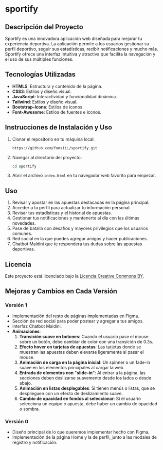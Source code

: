 # sportify

## Descripción del Proyecto

Sportify es una innovadora aplicación web diseñada para mejorar tu experiencia deportiva. La aplicación permite a los usuarios gestionar su perfil deportivo, seguir sus estadísticas, recibir notificaciones y mucho más. Sportify ofrece una interfaz intuitiva y atractiva que facilita la navegación y el uso de sus múltiples funciones.

## Tecnologías Utilizadas

- **HTML5**: Estructura y contenido de la página.
- **CSS3**: Estilos y diseño visual.
- **JavaScript**: Interactividad y funcionalidad dinámica.
- **Tailwind**: Estilos y diseño visual.
- **Bootstrap-Icons**: Estilos de iconos.
- **Font-Awesome**: Estilos de fuentes e iconos.

## Instrucciones de Instalación y Uso

1. Clonar el repositorio en tu máquina local:
   ```sh
   https://github.com/fonsiii/sportify.git
   ```
2. Navegar al directorio del proyecto:
   ```sh
   cd sportify
   ```
3. Abrir el archivo `index.html` en tu navegador web favorito para empezar.

## Uso

1. Revisar y apostar en las apuestas destacadas en la página principal.
2. Acceder a tu perfil para actualizar tu información personal.
3. Revisar tus estadísticas y el historial de apuestas.
4. Gestionar tus notificaciones y mantenerte al día con las últimas novedades.
5. Pase de batalla con desafios y mayores privilegios que los usuarios comunes.
6. Red social en la que puedes agregar amigos y hacer publicaciones.
7. Chatbot Maldini que te respondera tus dudas sobre las apuestas deportivas.

## Licencia

Este proyecto está licenciado bajo la [Licencia Creative Commons BY](https://creativecommons.org/licenses/by/4.0/).

## Mejoras y Cambios en Cada Versión

### Versión 1

- Implementación del resto de páginas implementadas en Figma.
- Sección de red social para poder postear y agregar a tus amigos.
- Interfaz Chatbot Maldini.
- **Animaciones**:
  1. **Transición suave en botones**: Cuando el usuario pase el mouse sobre un botón, debe cambiar de color con una transición de 0.3s.
  2. **Efecto hover en tarjetas de apuestas**: Las tarjetas donde se muestran las apuestas deben elevarse ligeramente al pasar el mouse.
  3. **Animación de carga en la página inicial**: Un spinner o un fade-in suave en los elementos principales al cargar la web.
  4. **Entrada de elementos con "slide-in"**: Al entrar a la página, las secciones deben deslizarse suavemente desde los lados o desde abajo.
  5. **Animación en listas desplegables**: Si tienen menús o listas, que se desplieguen con un efecto de deslizamiento suave.
  6. **Cambio de opacidad en fondos al seleccionar**: Si el usuario selecciona un equipo o apuesta, debe haber un cambio de opacidad o sombra.

### Versión 0

- Diseño principal de lo que queremos implementar hecho con Figma.
- Implementación de la página Home y la de perfil, junto a las modales de registro y notificación.

